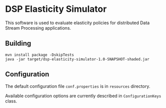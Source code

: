 # DSP Elasticity Simulator

This software is used to evaluate elasticity policies for distributed Data
Stream Processing applications.

## Building ##

	mvn install package -DskipTests
	java -jar target/dsp-elasticity-simulator-1.0-SNAPSHOT-shaded.jar



## Configuration ##

The default configuration file `conf.properties` is in `resources` directory.

Available configuration options are currently described in `ConfigurationKeys` class.
